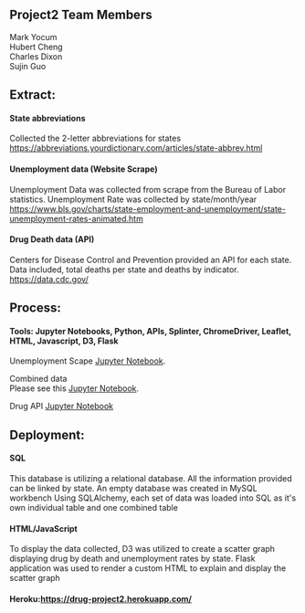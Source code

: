 ## Project2 Team Members
Mark Yocum<br />
Hubert Cheng<br >
Charles Dixon<br />
Sujin Guo

## Extract:

#### State abbreviations

Collected the 2-letter abbreviations for states<br />
https://abbreviations.yourdictionary.com/articles/state-abbrev.html

#### Unemployment data (Website Scrape)
Unemployment Data was collected from scrape from the Bureau of Labor statistics.  Unemployment Rate was collected by state/month/year<br />
https://www.bls.gov/charts/state-employment-and-unemployment/state-unemployment-rates-animated.htm

#### Drug Death data (API)
Centers for Disease Control and Prevention provided an API for each state.  Data included, total deaths per state and deaths by indicator.<br />
https://data.cdc.gov/

## Process:

#### Tools: Jupyter Notebooks, Python, APIs, Splinter, ChromeDriver, Leaflet, HTML, Javascript, D3, Flask

Unemployment Scape
[Jupyter Notebook](https://github.com/Sujin-owl/Project2/blob/master/umployment_data.ipynb).

Combined data    
Please see this [Jupyter Notebook](https://github.com/Sujin-owl/Project2/blob/master/combined_drug_unemployment.ipynb).

Drug API
[Jupyter Notebook](https://github.com/Sujin-owl/Project2/blob/master/Drug_API_Scrape.ipynb)


## Deployment:

#### SQL

This database is utilizing a relational database.  All the information provided can be linked by state.  An empty database was created in MySQL workbench
Using SQLAlchemy, each set of data was loaded into SQL as it's own individual table and one combined table

#### HTML/JavaScript

To display the data collected, D3 was utilized to create a scatter graph displaying drug by death and unemployment rates by state.  Flask application was used to render a custom HTML to explain and display the scatter graph

#### Heroku:https://drug-project2.herokuapp.com/
